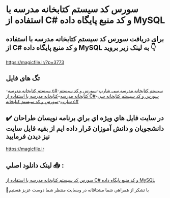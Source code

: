# سورس کد سیستم کتابخانه مدرسه با استفاده از C# و کد منبع پایگاه داده MySQL

## برای دریافت سورس کد سیستم کتابخانه مدرسه با استفاده از C# و کد منبع پایگاه داده MySQL به لینک زیر بروید 👇

https://magicfile.ir/?p=3773

## تگ های فایل

-[سیستم کتابخانه مدرسه c#](https://magicfile.ir/product/%d8%b3%d9%88%d8%b1%d8%b3-%da%a9%d8%af-%d8%b3%db%8c%d8%b3%d8%aa%d9%85-%da%a9%d8%aa%d8%a7%d8%a8%d8%ae%d8%a7%d9%86%d9%87-%d9%85%d8%af%d8%b1%d8%b3%d9%87-%d8%a8%d8%a7-%d8%a7%d8%b3%d8%aa%d9%81%d8%a7%d8%af%d9%87-c-%d9%be%d8%a7%db%8c%da%af%d8%a7%d9%87-%d8%af%d8%a7%d8%af%d9%87-mysql/)-[سیستم کتابخانه مدرسه سی شارپ](https://magicfile.ir/product/%d8%b3%d9%88%d8%b1%d8%b3-%da%a9%d8%af-%d8%b3%db%8c%d8%b3%d8%aa%d9%85-%da%a9%d8%aa%d8%a7%d8%a8%d8%ae%d8%a7%d9%86%d9%87-%d9%85%d8%af%d8%b1%d8%b3%d9%87-%d8%a8%d8%a7-%d8%a7%d8%b3%d8%aa%d9%81%d8%a7%d8%af%d9%87-c-%d9%be%d8%a7%db%8c%da%af%d8%a7%d9%87-%d8%af%d8%a7%d8%af%d9%87-mysql/)-[سورس و کد سیستم کتابخانه مدرسه](https://magicfile.ir/product/%d8%b3%d9%88%d8%b1%d8%b3-%da%a9%d8%af-%d8%b3%db%8c%d8%b3%d8%aa%d9%85-%da%a9%d8%aa%d8%a7%d8%a8%d8%ae%d8%a7%d9%86%d9%87-%d9%85%d8%af%d8%b1%d8%b3%d9%87-%d8%a8%d8%a7-%d8%a7%d8%b3%d8%aa%d9%81%d8%a7%d8%af%d9%87-c-%d9%be%d8%a7%db%8c%da%af%d8%a7%d9%87-%d8%af%d8%a7%d8%af%d9%87-mysql/)-[کتابخانه مدرسه با استفاده از C#](https://magicfile.ir/product/%d8%b3%d9%88%d8%b1%d8%b3-%da%a9%d8%af-%d8%b3%db%8c%d8%b3%d8%aa%d9%85-%da%a9%d8%aa%d8%a7%d8%a8%d8%ae%d8%a7%d9%86%d9%87-%d9%85%d8%af%d8%b1%d8%b3%d9%87-%d8%a8%d8%a7-%d8%a7%d8%b3%d8%aa%d9%81%d8%a7%d8%af%d9%87-c-%d9%be%d8%a7%db%8c%da%af%d8%a7%d9%87-%d8%af%d8%a7%d8%af%d9%87-mysql/)-[سورس و کد سیستم کتابخانه سی شارپ](https://magicfile.ir/product/%d8%b3%d9%88%d8%b1%d8%b3-%da%a9%d8%af-%d8%b3%db%8c%d8%b3%d8%aa%d9%85-%da%a9%d8%aa%d8%a7%d8%a8%d8%ae%d8%a7%d9%86%d9%87-%d9%85%d8%af%d8%b1%d8%b3%d9%87-%d8%a8%d8%a7-%d8%a7%d8%b3%d8%aa%d9%81%d8%a7%d8%af%d9%87-c-%d9%be%d8%a7%db%8c%da%af%d8%a7%d9%87-%d8%af%d8%a7%d8%af%d9%87-mysql/)-[سورس و کد سیستم کتابخانه c#](https://magicfile.ir/product/%d8%b3%d9%88%d8%b1%d8%b3-%da%a9%d8%af-%d8%b3%db%8c%d8%b3%d8%aa%d9%85-%da%a9%d8%aa%d8%a7%d8%a8%d8%ae%d8%a7%d9%86%d9%87-%d9%85%d8%af%d8%b1%d8%b3%d9%87-%d8%a8%d8%a7-%d8%a7%d8%b3%d8%aa%d9%81%d8%a7%d8%af%d9%87-c-%d9%be%d8%a7%db%8c%da%af%d8%a7%d9%87-%d8%af%d8%a7%d8%af%d9%87-mysql/)

## ✔️ در سايت فايل هاي ويژه اي براي برنامه نويسان طراحان دانشجويان و دانش آموزان قرار داده ايم از بقيه فايل سايت نيز ديدن فرماييد

https://magicfile.ir


## لينک دانلود اصلي 📥 :

[سورس کد سیستم کتابخانه مدرسه با استفاده از C# و کد منبع پایگاه داده MySQL](https://magicfile.ir/product/%d8%b3%d9%88%d8%b1%d8%b3-%da%a9%d8%af-%d8%b3%db%8c%d8%b3%d8%aa%d9%85-%da%a9%d8%aa%d8%a7%d8%a8%d8%ae%d8%a7%d9%86%d9%87-%d9%85%d8%af%d8%b1%d8%b3%d9%87-%d8%a8%d8%a7-%d8%a7%d8%b3%d8%aa%d9%81%d8%a7%d8%af%d9%87-c-%d9%be%d8%a7%db%8c%da%af%d8%a7%d9%87-%d8%af%d8%a7%d8%af%d9%87-mysql/) 


🙏با تشکر از همراهي شما مشتاقانه در وبسایت منتظر شما دوست عزیز هستیم

